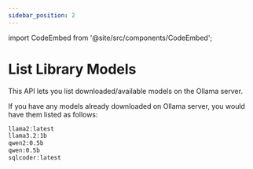 ```yaml
---
sidebar_position: 2
---
```


import CodeEmbed from '@site/src/components/CodeEmbed';

# List Library Models

This API lets you list downloaded/available models on the Ollama server.

<CodeEmbed
src='https://raw.githubusercontent.com/ollama4j/ollama4j-examples/refs/heads/main/src/main/java/io/github/ollama4j/examples/ListLocalModels.java'>
</CodeEmbed>


If you have any models already downloaded on Ollama server, you would have them listed as follows:

```bash
llama2:latest
llama3.2:1b
qwen2:0.5b
qwen:0.5b
sqlcoder:latest
```